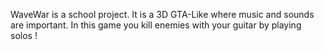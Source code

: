 WaveWar is a school project. It is a 3D GTA-Like where music and sounds are important. In this game you kill enemies with your guitar by playing solos !
